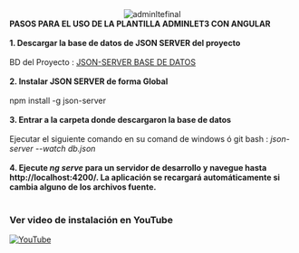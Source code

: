 <div align="center">
	<img src="https://i.ibb.co/7Rnqp8v/adminltefinal.jpg" alt="adminltefinal" border="0">
</div>
<b>PASOS PARA EL USO DE LA PLANTILLA ADMINLET3 CON ANGULAR</b><br><br> 
<b>1. Descargar la base de datos de JSON SERVER del proyecto</b><br><br>
    BD del Proyecto : <a href="https://drive.google.com/file/d/1I0zUnOlSCtrYpayzS7q1XJ5B3XNGLSPe/view?usp=sharing" target="_blank">JSON-SERVER BASE DE DATOS</a><br><br>
<b>2. Instalar JSON SERVER de forma Global</b><br><br>
    npm install -g json-server<br><br>
<b>3. Entrar a la carpeta donde descargaron la base de datos</b><br><br>
    Ejecutar el siguiente comando en su comand de windows ó git bash : <i>json-server --watch db.json</i><br><br>
<b>4. Ejecute <i>ng serve</i> para un servidor de desarrollo y navegue hasta http://localhost:4200/. La aplicación se recargará automáticamente si cambia alguno de los archivos fuente.</b><br><br>

### Ver video de instalación en YouTube
[![YouTube](https://img.shields.io/badge/YouTube-FF0000?style=for-the-badge&logo=youtube&logoColor=white)](https://youtu.be/KQTb9IfBQJs)




